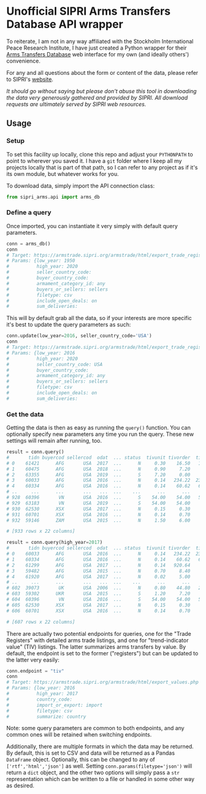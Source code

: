 # Unofficial SIPRI Arms Transfers Database API wrapper
To reiterate, I am not in any way affiliated with the Stockholm International Peace Research Institute, I have just created a Python wrapper for their <a href="https://www.sipri.org/databases/armstransfers">Arms Transfers Database</a> web interface for my own (and ideally others') convenience. 

For any and all questions about the form or content of the data, please refer to SIPRI's <a href="https://www.sipri.org/databases/armstransfers/sources-and-methods">website</a>.

_It should go without saying but please don't abuse this tool in downloading the data very generously gathered and provided by SIPRI. All download requests are ultimately served by SIPRI web resources._ 

## Usage
### Setup
To set this facility up locally, clone this repo and adjust your `PYTHONPATH` to point to wherever you saved it. I have a `git` folder where I keep all my projects locally that is part of that path, so I can refer to any project as if it's its own module, but whatever works for you. 

To download data, simply import the API connection class:

```python
from sipri_arms.api import arms_db
```

### Define a query
Once imported, you can instantiate it very simply with default query parameters.

```python
conn = arms_db()
conn
# Target: https://armstrade.sipri.org/armstrade/html/export_trade_register.php
# Params: {low_year: 1950
#          high_year: 2020
#          seller_country_code: 
#          buyer_country_code: 
#          armament_category_id: any
#          buyers_or_sellers: sellers
#          filetype: csv
#          include_open_deals: on
#          sum_deliveries: 
```

This will by default grab all the data, so if your interests are more specific it's best to update the query parameters as such:
```python
conn.update(low_year=2016, seller_country_code='USA')
conn
# Target: https://armstrade.sipri.org/armstrade/html/export_trade_register.php
# Params: {low_year: 2016
#          high_year: 2020
#          seller_country_code: USA
#          buyer_country_code: 
#          armament_category_id: any
#          buyers_or_sellers: sellers
#          filetype: csv
#          include_open_deals: on
#          sum_deliveries: 
```

### Get the data
Getting the data is then as easy as running the `query()` function. You can optionally specify new parameters any time you run the query. These new settings will remain after running, too. 
```python
result = conn.query()
#       tidn buyercod sellercod  odat  ... status  tivunit tivorder  tivdel
# 0    61421      AFG       USA  2017  ...      N     0.30    16.50   16.50
# 1    60475      AFG       USA  2018  ...      N     0.90     7.20    7.20
# 2    63355      AFG       USA  2019  ...      S     7.20     0.00    0.00
# 3    60033      AFG       USA  2016  ...      N     0.14   234.22  234.22
# 4    60334      AFG       USA  2016  ...      N     0.14    60.62   60.62
# ..     ...      ...       ...   ...  ...    ...      ...      ...     ...
# 928  60396       VN       USA  2016  ...      S    54.00    54.00   54.00
# 929  63183       VN       USA  2019  ...      S    54.00    54.00    0.00
# 930  62530      XSX       USA  2017  ...      N     0.15     0.30    0.30
# 931  60701      XSX       USA  2016  ...      N     0.14     0.70    0.70
# 932  59146      ZAM       USA  2015  ...      N     1.50     6.00    6.00

# [933 rows x 22 columns]

result = conn.query(high_year=2017)
#       tidn buyercod sellercod  odat  ... status  tivunit tivorder  tivdel
# 0    60033      AFG       USA  2016  ...      N     0.14   234.22  234.22
# 1    60334      AFG       USA  2016  ...      N     0.14    60.62   60.62
# 2    61299      AFG       USA  2017  ...      N     0.14   920.64    0.00
# 3    59482      AFG       USA  2015  ...      N     0.70     8.40    8.40
# 4    61920      AFG       USA  2017  ...      N     0.02     5.00    1.00
# ..     ...      ...       ...   ...  ...    ...      ...      ...     ...
# 602  39073       UK       USA  2006  ...      N     0.80    44.80   22.40
# 603  59302      UKR       USA  2015  ...      S     1.20     7.20    4.80
# 604  60396       VN       USA  2016  ...      S    54.00    54.00   54.00
# 605  62530      XSX       USA  2017  ...      N     0.15     0.30    0.30
# 606  60701      XSX       USA  2016  ...      N     0.14     0.70    0.70

# [607 rows x 22 columns]
```

There are actually two potential endpoints for queries, one for the "Trade Registers" with detailed arms trade listings, and one for "trend-indicator value" (TIV) listings. The latter summarizes arms transfers by value. By default, the endpoint is set to the former ("registers") but can be updated to the latter very easily:
```python
conn.endpoint = "tiv"
conn
# Target: https://armstrade.sipri.org/armstrade/html/export_values.php
# Params: {low_year: 2016
#          high_year: 2017
#          country_code: 
#          import_or_export: import
#          filetype: csv
#          summarize: country
```
Note: some query parameters are common to both endpoints, and any common ones will be retained when switching endpoints. 

Additionally, there are multiple formats in which the data may be returned. By default, this is set to CSV and data will be returned as a Pandas `DataFrame` object. Optionally, this can be changed to any of `['rtf','html','json']` as well. Setting `conn.params(filetype='json')` will return a `dict` object, and the other two options will simply pass a `str` representation which can be written to a file or handled in some other way as desired. 
